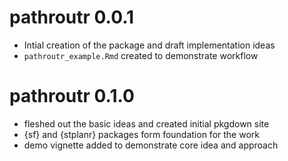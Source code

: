 # pathroutr 0.0.1

* Intial creation of the package and draft implementation ideas
* `pathroutr_example.Rmd` created to demonstrate workflow

# pathroutr 0.1.0

* fleshed out the basic ideas and created initial pkgdown site
* {sf} and {stplanr} packages form foundation for the work
* demo vignette added to demonstrate core idea and approach
